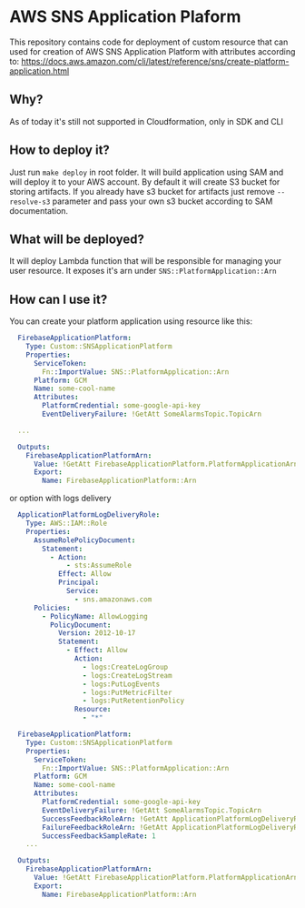 # AWS SNS Application Plaform
This repository contains code for deployment of custom resource that can used for creation of AWS SNS Application Platform with attributes according to:
https://docs.aws.amazon.com/cli/latest/reference/sns/create-platform-application.html

## Why?
As of today it's still not supported in Cloudformation, only in SDK and CLI

## How to deploy it?
Just run `make deploy` in root folder. It will build application using SAM and will deploy it to your AWS account. By default it will create S3 bucket for storing artifacts. If you already have s3 bucket for artifacts just remove `--resolve-s3` parameter and pass your own s3 bucket according to SAM documentation.

## What will be deployed?
It will deploy Lambda function that will be responsible for managing your user resource. It exposes it's arn under `SNS::PlatformApplication::Arn` 

## How can I use it?
You can create your platform application using resource like this:

```yaml
  FirebaseApplicationPlatform:
    Type: Custom::SNSApplicationPlatform
    Properties:
      ServiceToken:
        Fn::ImportValue: SNS::PlatformApplication::Arn
      Platform: GCM
      Name: some-cool-name
      Attributes:
        PlatformCredential: some-google-api-key 
        EventDeliveryFailure: !GetAtt SomeAlarmsTopic.TopicArn

  ...

  Outputs:
    FirebaseApplicationPlatformArn:
      Value: !GetAtt FirebaseApplicationPlatform.PlatformApplicationArn
      Export:
        Name: FirebaseApplicationPlatform::Arn
```

or option with logs delivery

```yaml
  ApplicationPlatformLogDeliveryRole:
    Type: AWS::IAM::Role
    Properties:
      AssumeRolePolicyDocument:
        Statement:
          - Action:
              - sts:AssumeRole
            Effect: Allow
            Principal:
              Service:
                - sns.amazonaws.com
      Policies:
        - PolicyName: AllowLogging
          PolicyDocument:
            Version: 2012-10-17
            Statement:
              - Effect: Allow
                Action:
                  - logs:CreateLogGroup
                  - logs:CreateLogStream
                  - logs:PutLogEvents
                  - logs:PutMetricFilter
                  - logs:PutRetentionPolicy
                Resource:
                  - "*"

  FirebaseApplicationPlatform:
    Type: Custom::SNSApplicationPlatform
    Properties:
      ServiceToken:
        Fn::ImportValue: SNS::PlatformApplication::Arn
      Platform: GCM
      Name: some-cool-name
      Attributes:
        PlatformCredential: some-google-api-key
        EventDeliveryFailure: !GetAtt SomeAlarmsTopic.TopicArn
        SuccessFeedbackRoleArn: !GetAtt ApplicationPlatformLogDeliveryRole.Arn
        FailureFeedbackRoleArn: !GetAtt ApplicationPlatformLogDeliveryRole.Arn
        SuccessFeedbackSampleRate: 1
    ...

  Outputs:
    FirebaseApplicationPlatformArn:
      Value: !GetAtt FirebaseApplicationPlatform.PlatformApplicationArn
      Export:
        Name: FirebaseApplicationPlatform::Arn  
```
